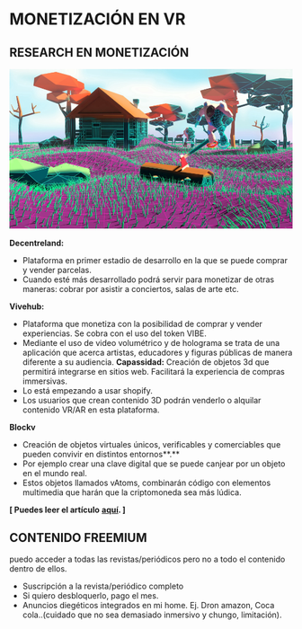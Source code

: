 # MONETIZACIÓN EN VR

## **RESEARCH EN MONETIZACIÓN**

![](.gitbook/assets/research_blockchain_pressvr.png)

**Decentreland:**

* Plataforma en primer estadio de desarrollo en la que se puede comprar y vender parcelas.
* Cuando esté más desarrollado podrá servir para monetizar de otras maneras: cobrar por asistir a conciertos, salas de arte etc. 

**Vivehub:**

* Plataforma que monetiza con la posibilidad de comprar y vender experiencias. Se cobra con el uso del token VIBE.
* Mediante el uso de video volumétrico y de holograma se trata de una aplicación que acerca artistas, educadores y figuras públicas de manera diferente a su audiencia.  **Capassidad:** Creación de objetos 3d que permitirá integrarse en sitios web. Facilitará la experiencia de compras immersivas.
* Lo está empezando a usar shopify.
* Los usuarios que crean contenido 3D podrán venderlo o alquilar contenido VR/AR en esta plataforma.

**Blockv**

* Creación de objetos virtuales únicos, verificables y comerciables que pueden convivir en distintos entornos**.**
* Por ejemplo crear una clave digital que se puede canjear por un objeto en el mundo real.
* Estos objetos llamados vAtoms, combinarán código con elementos multimedia que harán que la criptomoneda sea más lúdica.

**\[ Puedes leer el artículo** [**aquí**](https://medium.com/trivial-co/blockchain-and-ar-vr-a-match-made-in-virtual-heaven-26e54782be56)**. \]**  


## **CONTENIDO FREEMIUM**

puedo acceder a todas las revistas/periódicos pero no a todo el contenido dentro de ellos.

* Suscripción a la revista/periódico completo
* Si quiero desbloquerlo, pago el mes.
* Anuncios diegéticos integrados en mi home. Ej. Dron amazon, Coca cola..\(cuidado que no sea demasiado inmersivo y chungo, limitación\).

